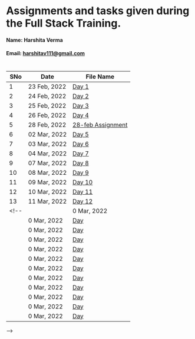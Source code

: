 # Assignments and tasks given during the Full Stack Training.

#### Name: Harshita Verma
#### Email: harshitav111@gmail.com

#

| SNo | Date | File Name |
| ------------- | ------------- | ------------- |
| 1 | 23 Feb, 2022 | [Day 1](https://github.com/ineffable23/fullstack-training/tree/main/Day%201) |
| 2 | 24 Feb, 2022 | [Day 2](https://github.com/ineffable23/fullstack-training/tree/main/Day%202) |
| 3 | 25 Feb, 2022 | [Day 3](https://github.com/ineffable23/fullstack-training/tree/main/Day%203) |
| 4 | 26 Feb, 2022 | [Day 4](https://github.com/ineffable23/fullstack-training/tree/main/Day%204) |
| 5 | 28 Feb, 2022 | [28-feb Assignment](https://github.com/ineffable23/fullstack-training/tree/main/28-feb%20Assignment) |
| 6 | 02 Mar, 2022 | [Day 5](https://github.com/ineffable23/fullstack-training/tree/main/Day%205%20CSS3-RWD-ANIMATION) |
| 7 | 03 Mar, 2022 | [Day 6](https://github.com/ineffable23/fullstack-training/tree/main/Day%206) |
| 8 | 04 Mar, 2022 | [Day 7](https://github.com/ineffable23/fullstack-training/tree/main/Day%207) |
| 9 | 07 Mar, 2022 | [Day 8](https://github.com/ineffable23/fullstack-training/tree/main/Day%208) |
| 10 | 08 Mar, 2022 | [Day 9](https://github.com/ineffable23/fullstack-training/tree/main/Day%209) |
| 11 | 09 Mar, 2022 | [Day 10](https://github.com/ineffable23/fullstack-training/tree/main/Day%2010) |
| 12 | 10 Mar, 2022 | [Day 11](https://github.com/ineffable23/fullstack-training/tree/main/Day%2011) |
| 13 | 11 Mar, 2022 | [Day 12](https://github.com/ineffable23/fullstack-training/tree/main/Day-12) |
<!-- |  | 0 Mar, 2022 | [Day ]() |
|  | 0 Mar, 2022 | [Day ]() |
|  | 0 Mar, 2022 | [Day ]() |
|  | 0 Mar, 2022 | [Day ]() |
|  | 0 Mar, 2022 | [Day ]() |
|  | 0 Mar, 2022 | [Day ]() |
|  | 0 Mar, 2022 | [Day ]() |
|  | 0 Mar, 2022 | [Day ]() |
|  | 0 Mar, 2022 | [Day ]() |
|  | 0 Mar, 2022 | [Day ]() |
|  | 0 Mar, 2022 | [Day ]() |
|  | 0 Mar, 2022 | [Day ]() |
 -->
